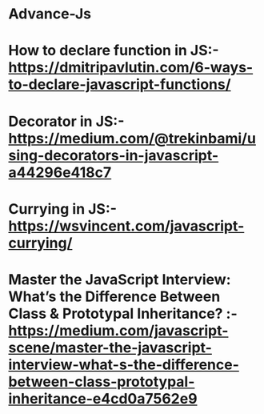 # Advance-Js
# How to declare function in JS:- https://dmitripavlutin.com/6-ways-to-declare-javascript-functions/
# Decorator in JS:- https://medium.com/@trekinbami/using-decorators-in-javascript-a44296e418c7
# Currying in JS:- https://wsvincent.com/javascript-currying/
# Master the JavaScript Interview: What’s the Difference Between Class & Prototypal Inheritance? :- https://medium.com/javascript-scene/master-the-javascript-interview-what-s-the-difference-between-class-prototypal-inheritance-e4cd0a7562e9
